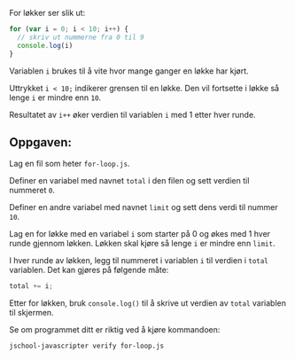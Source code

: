 For løkker ser slik ut:

```js
for (var i = 0; i < 10; i++) {
  // skriv ut nummerne fra 0 til 9
  console.log(i)
}
```

Variablen `i` brukes til å vite hvor mange ganger en løkke har kjørt.

Uttrykket `i < 10;` indikerer grensen til en løkke.
Den vil fortsette i løkke så lenge `i` er mindre enn `10`.

Resultatet av `i++` øker verdien til variablen `i` med 1 etter hver runde.

## Oppgaven:

Lag en fil som heter `for-loop.js`.

Definer en variabel med navnet `total` i den filen og sett verdien til nummeret `0`.

Definer en andre variabel med navnet `limit` og sett dens verdi til nummer `10`.

Lag en for løkke med en variabel `i` som starter på 0 og økes med 1 hver runde gjennom løkken. Løkken skal kjøre så lenge `i` er mindre enn `limit`.

I hver runde av løkken, legg til nummeret i variablen `i` til verdien i `total` variablen. Det kan gjøres på følgende måte:

```js
total += i;
```

Etter for løkken, bruk `console.log()` til å skrive ut verdien av `total` variablen til skjermen.

Se om programmet ditt er riktig ved å kjøre kommandoen:

```bash
jschool-javascripter verify for-loop.js
```
